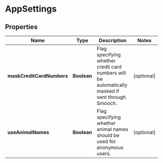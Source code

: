 
# AppSettings

## Properties
Name | Type | Description | Notes
------------ | ------------- | ------------- | -------------
**maskCreditCardNumbers** | **Boolean** | Flag specifying whether credit card numbers will be automatically masked if sent through Smooch. |  [optional]
**useAnimalNames** | **Boolean** | Flag specifying whether animal names should be used for anonymous users. |  [optional]



